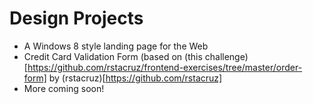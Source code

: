 Design Projects
==============

* A Windows 8 style landing page for the Web
* Credit Card Validation Form (based on (this challenge)[https://github.com/rstacruz/frontend-exercises/tree/master/order-form] by (rstacruz)[https://github.com/rstacruz]
* More coming soon!
